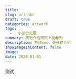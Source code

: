```yaml
---
title:
slug: url-abc
draft: true
categories: artwork
tags:
  - 一小部分无限
summary: 简短介绍网页上能看到
description: 方便seo，更长的介绍
showImageInContent: false
image:
date: 2020-01-01
---
```

测试